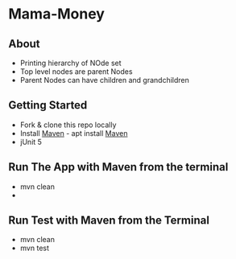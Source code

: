 # Mama-Money
## About 
- Printing hierarchy of NOde set      
- Top level nodes are parent Nodes
- Parent Nodes can have children and grandchildren

## Getting Started
- Fork & clone this repo locally
- Install [Maven](https://maven.apache.org/) - apt install [Maven](https://maven.apache.org/)
- jUnit 5

## Run The App with Maven from the terminal
- mvn clean
- 

## Run Test with Maven from the Terminal
- mvn clean
- mvn test